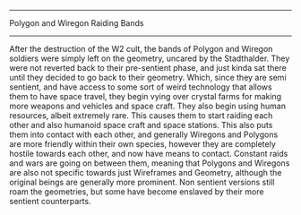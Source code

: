 ________________________________________
Polygon and Wiregon Raiding Bands
________________________________________
 After the destruction of the W2 cult, the bands of Polygon and Wiregon soldiers were simply left on the geometry, uncared by the Stadthalder. They were not reverted back to their pre-sentient phase, and just kinda sat there until they decided to go back to their geometry. Which, since they are semi sentient, and have access to some sort of weird technology that allows them to have space travel, they begin vying over crystal farms for making more weapons and vehicles and space craft. They also begin using human resources, albeit extremely rare. This causes them to start raiding each other and also humanoid space craft and space stations. This also puts them into contact with each other, and generally Wiregons and Polygons are more friendly within their own species, however they are completely hostile towards each other, and now have means to contact. Constant raids and wars are going on between them, meaning that Polygons and Wiregons are also not specific towards just Wireframes and Geometry, although the original beings are generally more prominent. Non sentient versions still roam the geometries, but some have become enslaved by their more sentient counterparts.
